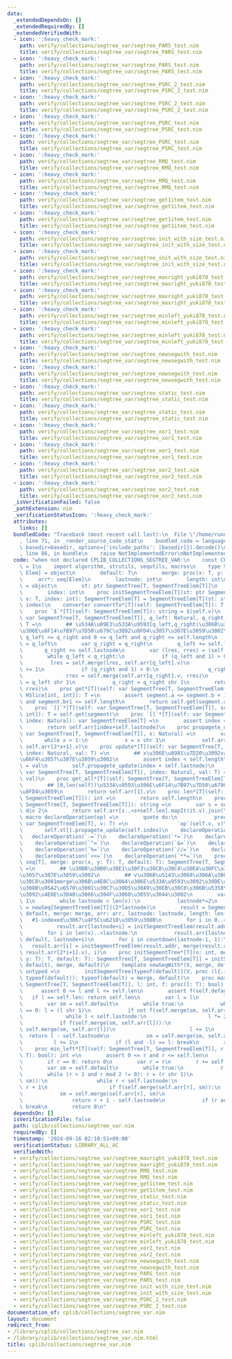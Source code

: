 ```yaml
---
data:
  _extendedDependsOn: []
  _extendedRequiredBy: []
  _extendedVerifiedWith:
  - icon: ':heavy_check_mark:'
    path: verify/collections/segtree_var/segtree_PARS_test.nim
    title: verify/collections/segtree_var/segtree_PARS_test.nim
  - icon: ':heavy_check_mark:'
    path: verify/collections/segtree_var/segtree_PARS_test.nim
    title: verify/collections/segtree_var/segtree_PARS_test.nim
  - icon: ':heavy_check_mark:'
    path: verify/collections/segtree_var/segtree_PSRC_2_test.nim
    title: verify/collections/segtree_var/segtree_PSRC_2_test.nim
  - icon: ':heavy_check_mark:'
    path: verify/collections/segtree_var/segtree_PSRC_2_test.nim
    title: verify/collections/segtree_var/segtree_PSRC_2_test.nim
  - icon: ':heavy_check_mark:'
    path: verify/collections/segtree_var/segtree_PSRC_test.nim
    title: verify/collections/segtree_var/segtree_PSRC_test.nim
  - icon: ':heavy_check_mark:'
    path: verify/collections/segtree_var/segtree_PSRC_test.nim
    title: verify/collections/segtree_var/segtree_PSRC_test.nim
  - icon: ':heavy_check_mark:'
    path: verify/collections/segtree_var/segtree_RMQ_test.nim
    title: verify/collections/segtree_var/segtree_RMQ_test.nim
  - icon: ':heavy_check_mark:'
    path: verify/collections/segtree_var/segtree_RMQ_test.nim
    title: verify/collections/segtree_var/segtree_RMQ_test.nim
  - icon: ':heavy_check_mark:'
    path: verify/collections/segtree_var/segtree_get1item_test.nim
    title: verify/collections/segtree_var/segtree_get1item_test.nim
  - icon: ':heavy_check_mark:'
    path: verify/collections/segtree_var/segtree_get1item_test.nim
    title: verify/collections/segtree_var/segtree_get1item_test.nim
  - icon: ':heavy_check_mark:'
    path: verify/collections/segtree_var/segtree_init_with_size_test.nim
    title: verify/collections/segtree_var/segtree_init_with_size_test.nim
  - icon: ':heavy_check_mark:'
    path: verify/collections/segtree_var/segtree_init_with_size_test.nim
    title: verify/collections/segtree_var/segtree_init_with_size_test.nim
  - icon: ':heavy_check_mark:'
    path: verify/collections/segtree_var/segtree_maxright_yuki878_test.nim
    title: verify/collections/segtree_var/segtree_maxright_yuki878_test.nim
  - icon: ':heavy_check_mark:'
    path: verify/collections/segtree_var/segtree_maxright_yuki878_test.nim
    title: verify/collections/segtree_var/segtree_maxright_yuki878_test.nim
  - icon: ':heavy_check_mark:'
    path: verify/collections/segtree_var/segtree_minleft_yuki878_test.nim
    title: verify/collections/segtree_var/segtree_minleft_yuki878_test.nim
  - icon: ':heavy_check_mark:'
    path: verify/collections/segtree_var/segtree_minleft_yuki878_test.nim
    title: verify/collections/segtree_var/segtree_minleft_yuki878_test.nim
  - icon: ':heavy_check_mark:'
    path: verify/collections/segtree_var/segtree_newsegwith_test.nim
    title: verify/collections/segtree_var/segtree_newsegwith_test.nim
  - icon: ':heavy_check_mark:'
    path: verify/collections/segtree_var/segtree_newsegwith_test.nim
    title: verify/collections/segtree_var/segtree_newsegwith_test.nim
  - icon: ':heavy_check_mark:'
    path: verify/collections/segtree_var/segtree_static_test.nim
    title: verify/collections/segtree_var/segtree_static_test.nim
  - icon: ':heavy_check_mark:'
    path: verify/collections/segtree_var/segtree_static_test.nim
    title: verify/collections/segtree_var/segtree_static_test.nim
  - icon: ':heavy_check_mark:'
    path: verify/collections/segtree_var/segtree_xor1_test.nim
    title: verify/collections/segtree_var/segtree_xor1_test.nim
  - icon: ':heavy_check_mark:'
    path: verify/collections/segtree_var/segtree_xor1_test.nim
    title: verify/collections/segtree_var/segtree_xor1_test.nim
  - icon: ':heavy_check_mark:'
    path: verify/collections/segtree_var/segtree_xor2_test.nim
    title: verify/collections/segtree_var/segtree_xor2_test.nim
  - icon: ':heavy_check_mark:'
    path: verify/collections/segtree_var/segtree_xor2_test.nim
    title: verify/collections/segtree_var/segtree_xor2_test.nim
  _isVerificationFailed: false
  _pathExtension: nim
  _verificationStatusIcon: ':heavy_check_mark:'
  attributes:
    links: []
  bundledCode: "Traceback (most recent call last):\n  File \"/home/runner/.local/lib/python3.10/site-packages/onlinejudge_verify/documentation/build.py\"\
    , line 71, in _render_source_code_stat\n    bundled_code = language.bundle(stat.path,\
    \ basedir=basedir, options={'include_paths': [basedir]}).decode()\n  File \"/home/runner/.local/lib/python3.10/site-packages/onlinejudge_verify/languages/nim.py\"\
    , line 86, in bundle\n    raise NotImplementedError\nNotImplementedError\n"
  code: "when not declared CPLIB_COLLECTIONS_SEGTREE_VAR:\n    const CPLIB_COLLECTIONS_SEGTREE_VAR*\
    \ = 1\n    import algorithm, strutils, sequtils, macros\n    type SegmentTree*[T,\
    \ Elem] = object\n        default: T\n        merge: proc(x: T, y: T): T\n   \
    \     arr*: seq[Elem]\n        lastnode: int\n        length: int\n    type SegmentTreeElem[T]\
    \ = object\n        st: ptr SegmentTree[T, SegmentTreeElem[T]]\n        v: T\n\
    \        index: int\n    proc initSegmentTreeElem[T](st: ptr SegmentTree[T, SegmentTreeElem[T]],\
    \ v: T, index: int): SegmentTreeElem[T] = SegmentTreeElem[T](st: st, v: v, index:\
    \ index)\n    converter convertTo*[T](self: SegmentTreeElem[T]): T = self.v\n\
    \    proc `$`*[T](self: SegmentTreeElem[T]): string = $(self.v)\n    proc get*[T](self:\
    \ var SegmentTree[T, SegmentTreeElem[T]], q_left: Natural, q_right: Natural):\
    \ T =\n        ## \u534A\u89E3\u533A\u9593[q_left,q_right)\u306B\u3064\u3044\u3066\
    \u306E\u6F14\u7B97\u7D50\u679C\u3092\u8FD4\u3057\u307E\u3059\u3002\n        assert\
    \ q_left <= q_right and 0 <= q_left and q_right <= self.length\n        var q_left\
    \ = q_left\n        var q_right = q_right\n        q_left += self.lastnode\n \
    \       q_right += self.lastnode\n        var (lres, rres) = (self.default, self.default)\n\
    \        while q_left < q_right:\n            if (q_left and 1) > 0:\n       \
    \         lres = self.merge(lres, self.arr[q_left].v)\n                q_left\
    \ += 1\n            if (q_right and 1) > 0:\n                q_right -= 1\n  \
    \              rres = self.merge(self.arr[q_right].v, rres)\n            q_left\
    \ = q_left shr 1\n            q_right = q_right shr 1\n        return self.merge(lres,\
    \ rres)\n    proc get*[T](self: var SegmentTree[T, SegmentTreeElem[T]], segment:\
    \ HSlice[int, int]): T =\n        assert segment.a <= segment.b + 1 and 0 <= segment.a\
    \ and segment.b+1 <= self.length\n        return self.get(segment.a, segment.b+1)\n\
    \    proc `[]`*[T](self: var SegmentTree[T, SegmentTreeElem[T]], segment: HSlice[int,\
    \ int]): T = self.get(segment)\n    proc `[]`*[T](self: var SegmentTree[T, SegmentTreeElem[T]],\
    \ index: Natural): var SegmentTreeElem[T] =\n        assert index < self.length\n\
    \        return self.arr[index+self.lastnode]\n    proc propagete_update[T](self:\
    \ var SegmentTree[T, SegmentTreeElem[T]], x: Natural) =\n        var x = x\n \
    \       while x > 1:\n            x = x shr 1\n            self.arr[x].v = self.merge(self.arr[2*x].v,\
    \ self.arr[2*x+1].v)\n    proc update*[T](self: var SegmentTree[T, SegmentTreeElem[T]],\
    \ index: Natural, val: T) =\n        ## x\u306E\u8981\u7D20\u3092val\u306B\u5909\
    \u66F4\u3057\u307E\u3059\u3002\n        assert index < self.length\n        self.arr[self.lastnode+index].v\
    \ = val\n        self.propagete_update(index + self.lastnode)\n    proc `[]=`*[T](self:\
    \ var SegmentTree[T, SegmentTreeElem[T]], index: Natural, val: T) = self.update(index,\
    \ val)\n    proc get_all*[T](self: SegmentTree[T, SegmentTreeElem[T]]): T =\n\
    \        ## [0,len(self))\u533A\u9593\u306E\u6F14\u7B97\u7D50\u679C\u3092O(1)\u3067\
    \u8FD4\u3059\n        return self.arr[1].v\n    proc len*[T](self: SegmentTree[T,\
    \ SegmentTreeElem[T]]): int =\n        return self.length\n    proc `$`*[T](self:\
    \ SegmentTree[T, SegmentTreeElem[T]]): string =\n        var s = self.arr.len\
    \ div 2\n        return self.arr[s..<s+self.len].mapIt(it.v).join(\" \")\n   \
    \ macro declareOperation(op) =\n        quote do:\n            proc `op`*[T](self:\
    \ var SegmentTreeElem[T], v: T) =\n                `op`(self.v, v)\n         \
    \       self.st[].propagete_update(self.index)\n    declareOperation(`+=`)\n \
    \   declareOperation(`-=`)\n    declareOperation(`*=`)\n    declareOperation(`/=`)\n\
    \    declareOperation(`^=`)\n    declareOperation(`&=`)\n    declareOperation(`|=`)\n\
    \    declareOperation(`%=`)\n    declareOperation(`//=`)\n    declareOperation(`>>=`)\n\
    \    declareOperation(`<<=`)\n    declareOperation(`**=`)\n    proc initSegmentTree*[T](v:\
    \ seq[T], merge: proc(x, y: T): T, default: T): SegmentTree[T, SegmentTreeElem[T]]\
    \ =\n        ## \u30BB\u30B0\u30E1\u30F3\u30C8\u30C4\u30EA\u30FC\u3092\u751F\u6210\
    \u3057\u307E\u3059\u3002\n        ## v\u306B\u5143\u3068\u306A\u308B\u30EA\u30B9\
    \u30C8\u3001merge\u306B\u4E8C\u3064\u306E\u533A\u9593\u3092\u30DE\u30FC\u30B8\u3059\
    \u308B\u95A2\u6570\u3001\u30C7\u30D5\u30A9\u30EB\u30C8\u306B\u5358\u4F4D\u5143\
    \u3092\u4E0E\u3048\u3066\u304F\u3060\u3055\u3044\u3002\n        var lastnode =\
    \ 1\n        while lastnode < len(v):\n            lastnode*=2\n        var arr\
    \ = newSeq[SegmentTreeElem[T]](2*lastnode)\n        result = SegmentTree[T, SegmentTreeElem[T]](default:\
    \ default, merge: merge, arr: arr, lastnode: lastnode, length: len(v))\n     \
    \   #1-indexed\u3067\u4F5C\u6210\u3059\u308B\n        for i in 0..<len(v):\n \
    \           result.arr[lastnode+i] = initSegmentTreeElem(result.addr, v[i], lastnode+i)\n\
    \        for i in len(v)..<lastnode:\n            result.arr[lastnode+i] = initSegmentTreeElem(result.addr,\
    \ default, lastnode+i)\n        for i in countdown(lastnode-1, 1):\n         \
    \   result.arr[i] = initSegmentTreeElem(result.addr, merge(result.arr[2*i].v,\
    \ result.arr[2*i+1].v), i)\n    proc initSegmentTree*[T](n: int, merge: proc(x,\
    \ y: T): T, default: T): SegmentTree[T, SegmentTreeElem[T]] = initSegmentTree(newSeqWith(n,\
    \ default), merge, default)\n    template newSegWith*(V, merge, default: untyped):\
    \ untyped =\n        initSegmentTree[typeof(default)](V, proc (l{.inject.}, r{.inject.}:\
    \ typeof(default)): typeof(default) = merge, default)\n    proc max_right*[T](self:\
    \ SegmentTree[T, SegmentTreeElem[T]], l: int, f: proc(l: T): bool): int =\n  \
    \      assert 0 <= l and l <= self.len\n        assert f(self.default)\n     \
    \   if l == self.len: return self.len\n        var l = l\n        l += self.lastnode\n\
    \        var sm = self.default\n        while true:\n            while l mod 2\
    \ == 0: l = (l shr 1)\n            if not f(self.merge(sm, self.arr[l])):\n  \
    \              while l < self.lastnode:\n                    l *= 2\n        \
    \            if f(self.merge(sm, self.arr[l])):\n                        sm =\
    \ self.merge(sm, self.arr[l])\n                        l += 1\n              \
    \  return l - self.lastnode\n            sm = self.merge(sm, self.arr[l])\n  \
    \          l += 1\n            if (l and -l) == l: break\n        return self.len\n\
    \    proc min_left*[T](self: SegmentTree[T, SegmentTreeElem[T]], r: int, f: proc(l:\
    \ T): bool): int =\n        assert 0 <= r and r <= self.len\n        assert f(self.default)\n\
    \        if r == 0: return 0\n        var r = r\n        r += self.lastnode\n\
    \        var sm = self.default\n        while true:\n            r -= 1\n    \
    \        while (r > 1 and r mod 2 != 0): r = (r shr 1)\n            if not f(self.merge(self.arr[r],\
    \ sm)):\n                while r < self.lastnode:\n                    r = 2 *\
    \ r + 1\n                    if f(self.merge(self.arr[r], sm)):\n            \
    \            sm = self.merge(self.arr[r], sm)\n                        r -= 1\n\
    \                return r + 1 - self.lastnode\n            if (r and -r) == r:\
    \ break\n        return 0\n"
  dependsOn: []
  isVerificationFile: false
  path: cplib/collections/segtree_var.nim
  requiredBy: []
  timestamp: '2024-09-16 02:10:51+09:00'
  verificationStatus: LIBRARY_ALL_AC
  verifiedWith:
  - verify/collections/segtree_var/segtree_maxright_yuki878_test.nim
  - verify/collections/segtree_var/segtree_maxright_yuki878_test.nim
  - verify/collections/segtree_var/segtree_RMQ_test.nim
  - verify/collections/segtree_var/segtree_RMQ_test.nim
  - verify/collections/segtree_var/segtree_get1item_test.nim
  - verify/collections/segtree_var/segtree_get1item_test.nim
  - verify/collections/segtree_var/segtree_static_test.nim
  - verify/collections/segtree_var/segtree_static_test.nim
  - verify/collections/segtree_var/segtree_xor1_test.nim
  - verify/collections/segtree_var/segtree_xor1_test.nim
  - verify/collections/segtree_var/segtree_PSRC_test.nim
  - verify/collections/segtree_var/segtree_PSRC_test.nim
  - verify/collections/segtree_var/segtree_minleft_yuki878_test.nim
  - verify/collections/segtree_var/segtree_minleft_yuki878_test.nim
  - verify/collections/segtree_var/segtree_xor2_test.nim
  - verify/collections/segtree_var/segtree_xor2_test.nim
  - verify/collections/segtree_var/segtree_newsegwith_test.nim
  - verify/collections/segtree_var/segtree_newsegwith_test.nim
  - verify/collections/segtree_var/segtree_PARS_test.nim
  - verify/collections/segtree_var/segtree_PARS_test.nim
  - verify/collections/segtree_var/segtree_init_with_size_test.nim
  - verify/collections/segtree_var/segtree_init_with_size_test.nim
  - verify/collections/segtree_var/segtree_PSRC_2_test.nim
  - verify/collections/segtree_var/segtree_PSRC_2_test.nim
documentation_of: cplib/collections/segtree_var.nim
layout: document
redirect_from:
- /library/cplib/collections/segtree_var.nim
- /library/cplib/collections/segtree_var.nim.html
title: cplib/collections/segtree_var.nim
---
```

